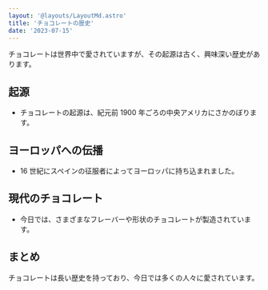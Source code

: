 ```yaml
---
layout: '@layouts/LayoutMd.astro'
title: 'チョコレートの歴史'
date: '2023-07-15'
---
```


チョコレートは世界中で愛されていますが、その起源は古く、興味深い歴史があります。

## 起源

- チョコレートの起源は、紀元前 1900 年ごろの中央アメリカにさかのぼります。

## ヨーロッパへの伝播

- 16 世紀にスペインの征服者によってヨーロッパに持ち込まれました。

## 現代のチョコレート

- 今日では、さまざまなフレーバーや形状のチョコレートが製造されています。

## まとめ

チョコレートは長い歴史を持っており、今日では多くの人々に愛されています。
